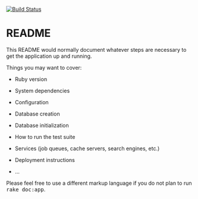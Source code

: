 [![Build Status](https://img.shields.io/shippable/5676f3b41895ca447466ade8.svg)](https://app.shippable.com/projects/5676f3b41895ca447466ade8/builds/latest)

# README

This README would normally document whatever steps are necessary to get the
application up and running.

Things you may want to cover:

* Ruby version

* System dependencies

* Configuration

* Database creation

* Database initialization

* How to run the test suite

* Services (job queues, cache servers, search engines, etc.)

* Deployment instructions

* ...


Please feel free to use a different markup language if you do not plan to run
<tt>rake doc:app</tt>.
